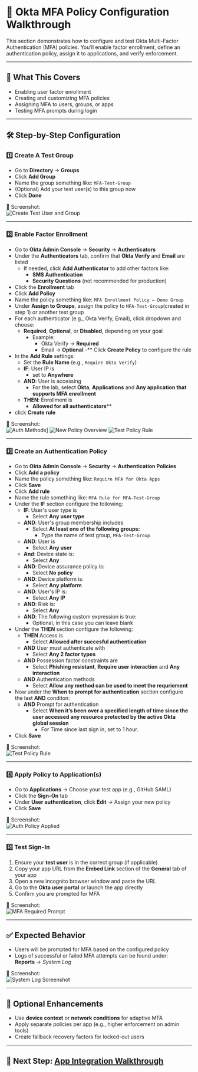 # 🔐 Okta MFA Policy Configuration Walkthrough

This section demonstrates how to configure and test Okta Multi-Factor Authentication (MFA) policies. You’ll enable factor enrollment, define an authentication policy, assign it to applications, and verify enforcement.

---

## 📝 What This Covers

- Enabling user factor enrollment
- Creating and customizing MFA policies
- Assigning MFA to users, groups, or apps
- Testing MFA prompts during login

---


## 🛠️ Step-by-Step Configuration

### 1️⃣ Create A Test Group
- Go to **Directory** → **Groups**
- Click **Add Group**
- Name the group something like: ```MFA-Test-Group```
- (Optional) Add your test user(s) to this group now
- Click **Done**

📸 Screenshot:  
![Create Test User and Group](./screenshots/mfa-policies/00test-group-created-with-user-added.png
)

---

### 2️⃣ Enable Factor Enrollment

- Go to **Okta Admin Console** → **Security** → **Authenticators**
- Under the **Authenticators** tab, confirm that **Okta Verify** and **Email** are listed
   - If needed, click **Add Authenticator** to add other factors like:
        - **SMS Authentication**
        - **Security Questions** (not recommended for production) 
- Click the **Enrollment** tab
- Click **Add Policy**
- Name the policy something like: ``` MFA Enrollment Policy – Demo Group ```
- Under **Assign to Groups**, assign the policy to ```MFA-Test-Group```(created in step 1) or another test group
- For each authenticator (e.g., Okta Verify, Email), click dropdown and choose:
   - **Required**, **Optional**, or **Disabled**, depending on your goal
        - Example:
             - Okta Verify → **Required**
             - Email → **Optional**
-** Click **Create Policy** to configure the rule
- In the **Add Rule** settings:
   - Set the **Rule Name** (e.g., ```Require Okta Verify```)
   - **IF**: User IP is
      - set to **Anywhere**
   - **AND**: User is accessing
      - For the lab, select **Okta**, **Applications** and **Any application that supports MFA enrollment**
   - **THEN**: Enrollment is
      - **Allowed for all authenticators****
- click **Create rule**
     

📸 Screenshot:  
![Auth Methods](./screenshots/mfa-policies/01available-auth-methods.png
)]
![New Policy Overview](./screenshots/mfa-policies/02new-policy-overview.png
)
![Test Policy Rule](./screenshots/mfa-policies/03test-policy-rule-config.png
)

---

### 3️⃣ Create an Authentication Policy

- Go to **Okta Admin Console** → **Security** → **Authentication Policies**
- Click **Add a policy**
- Name the policy something like: `Require MFA for Okta Apps`
- Click **Save**
- Click **Add rule**
- Name the rule something like: `MFA Rule for MFA-Test-Group`
- Under the **IF** section configure the following:
   - **IF**: User's user type is
      -  Select **Any user type**
   - **AND**: User's group membership includes
      - Select **At least one of the following groups:**
         - Type the name of test group, `MFA-Test-Group`
   - **AND**: User is
      - Select **Any user**
   - **And**: Device state is:
      - Select **Any**
  - **AND**: Device assurance policy is:
     - Select **No policy**
  - **AND**: Device platform is:
     - Select **Any platform**
  - **AND**: User's IP is:
     - Select **Any IP**
  - **AND**: Risk is:
     - Select **Any**
  - **AND**: The following custom expression is true:
     - Optional, in this case you can leave blank
- Under the **THEN** section configure the following:
   - **THEN** Access is
      - Select **Allowed after succesful authentication**
   - **AND** User must authenticate with
      - Select **Any 2 factor types**
   - **AND** Possession factor constraints are
      - Select **Phishing resistant**, **Require user interaction** and **Any interaction**
   - **AND** Authentication methods
      - Select **Allow any method can be used to meet the requriement**
- Now under the **When to prompt for authentication** section configure the last **AND** conditon:
   - **AND** Prompt for authentication
      - Select **When it’s been over a specified length of time since the user accessed any resource protected by the active Okta global session**
         - For Time since last sign in, set to 1 hour.
- Click **Save**
     
📸 Screenshot:  
![Test Policy Rule](./screenshots/mfa-policies/04auth-policy-rule-config.png
)

---

### 4️⃣ Apply Policy to Application(s)

- Go to **Applications** → Choose your test app (e.g., GitHub SAML)
- Click the **Sign-On** tab
- Under **User authentication**, click **Edit** → Assign your new policy
- Click **Save**

📸 Screenshot:  
![Auth Policy Applied](./screenshots/mfa-policies/05policy-applied-to-app.png
)

---

### 5️⃣ Test Sign-In

1. Ensure your **test user** is in the correct group (if applicable)
2. Copy your app URL from the **Embed Link** section of the **General** tab of your app
3. Open a new incognito browser window and paste the URL
4. Go to the **Okta user portal** or launch the app directly
5. Confirm you are prompted for MFA

📸 Screenshot:  
![MFA Required Prompt](./screenshots/mfa-policies/06mfa-required-prompt.png
)

---

## ✅ Expected Behavior

- Users will be prompted for MFA based on the configured policy
- Logs of successful or failed MFA attempts can be found under:  
  **Reports** → *System Log*

📸 Screenshot:  
![System Log Screenshot](../screenshots/okta_mfa_logs.png)

---

## 🔄 Optional Enhancements

- Use **device context** or **network conditions** for adaptive MFA
- Apply separate policies per app (e.g., higher enforcement on admin tools)
- Create fallback recovery factors for locked-out users

---

## 🔗 Next Step: [App Integration Walkthrough](./app-integration.md)

